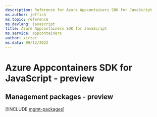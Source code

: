 ```yaml
---
description: Reference for Azure Appcontainers SDK for JavaScript
ms.author: jeffish
ms.topic: reference
ms.devlang: javascript
title: Azure Appcontainers SDK for JavaScript
ms.service: appcontainers
author: xirzec
ms.data: 09/12/2022
---
```

# Azure Appcontainers SDK for JavaScript - preview

## Management packages - preview
[!INCLUDE [mgmt-packages](appcontainers-mgmt-index.md)]

